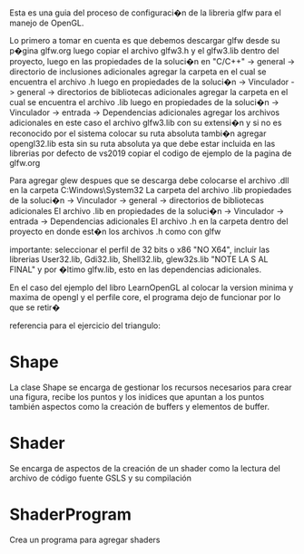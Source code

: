 
Esta es una guia del proceso de configuraci�n de la libreria glfw para el manejo de OpenGL.

Lo primero a tomar en cuenta es que debemos descargar glfw desde su p�gina glfw.org luego
copiar el archivo glfw3.h y el glfw3.lib dentro del proyecto,
luego en las propiedades de la soluci�n en "C/C++" -> general -> directorio de inclusiones adicionales
agregar la carpeta en el cual se encuentra el archivo .h
luego en propiedades de la soluci�n -> Vinculador -> general -> directorios de bibliotecas adicionales 
agregar la carpeta en el cual se encuentra el archivo .lib
luego en propiedades de la soluci�n -> Vinculador -> entrada -> Dependencias adicionales
agregar los archivos adicionales en este caso el archivo glfw3.lib con su extensi�n y si no es reconocido por el sistema colocar
su ruta absoluta
tambi�n agregar opengl32.lib esta sin su ruta absoluta ya que debe estar incluida en las librerias por defecto de vs2019
copiar el codigo de ejemplo de la pagina de glfw.org



Para agregar glew despues que se descarga debe colocarse el archivo .dll en la carpeta C:Windows\System32
La carpeta del archivo .lib propiedades de la soluci�n -> Vinculador -> general -> directorios de bibliotecas adicionales 
El archivo .lib en propiedades de la soluci�n -> Vinculador -> entrada -> Dependencias adicionales
El archivo .h en la carpeta dentro del proyecto en donde est�n los archivos .h como con glfw



importante: seleccionar el perfil de 32 bits o x86 "NO X64", incluir las librerias User32.lib, Gdi32.lib, Shell32.lib, glew32s.lib "NOTE LA S AL FINAL"
y por �ltimo glfw.lib, esto en las dependencias adicionales.



En el caso del ejemplo del libro LearnOpenGL al colocar la version minima y maxima de opengl y el perfile core, el programa dejo de funcionar
por lo que se retir�



referencia para el ejercicio del triangulo: 

# Shape #
La clase Shape se encarga de gestionar los recursos necesarios para crear una figura, recibe los puntos y los inidices que apuntan a los puntos
también aspectos como la creación de buffers y elementos de buffer.

# Shader #

Se encarga de aspectos de la creación de un shader como la lectura del archivo de código fuente GSLS y su compilación

# ShaderProgram # 

Crea un programa para agregar shaders